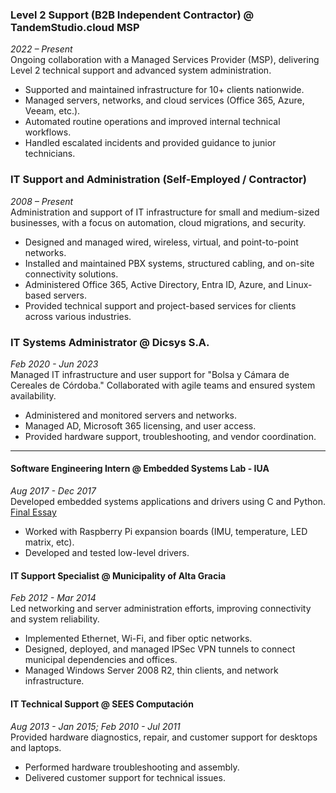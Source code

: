 ### Level 2 Support (B2B Independent Contractor) @ TandemStudio.cloud MSP  
*2022 – Present*  
Ongoing collaboration with a Managed Services Provider (MSP), delivering Level 2 technical support and advanced system administration.
- Supported and maintained infrastructure for 10+ clients nationwide.
- Managed servers, networks, and cloud services (Office 365, Azure, Veeam, etc.).
- Automated routine operations and improved internal technical workflows.
- Handled escalated incidents and provided guidance to junior technicians.

### IT Support and Administration (Self-Employed / Contractor)  
*2008 – Present*  
Administration and support of IT infrastructure for small and medium-sized businesses, with a focus on automation, cloud migrations, and security.
- Designed and managed wired, wireless, virtual, and point-to-point networks.
- Installed and maintained PBX systems, structured cabling, and on-site connectivity solutions.
- Administered Office 365, Active Directory, Entra ID, Azure, and Linux-based servers.
- Provided technical support and project-based services for clients across various industries.

### IT Systems Administrator @ Dicsys S.A.  
*Feb 2020 - Jun 2023*  
Managed IT infrastructure and user support for "Bolsa y Cámara de Cereales de Córdoba." Collaborated with agile teams and ensured system availability.  
- Administered and monitored servers and networks.  
- Managed AD, Microsoft 365 licensing, and user access.  
- Provided hardware support, troubleshooting, and vendor coordination.

---


#### Software Engineering Intern @ Embedded Systems Lab - IUA  
*Aug 2017 - Dec 2017*  
Developed embedded systems applications and drivers using C and Python.  [Final Essay](../assets/docs/informeLabSE.pdf)  
- Worked with Raspberry Pi expansion boards (IMU, temperature, LED matrix, etc).  
- Developed and tested low-level drivers.  

#### IT Support Specialist @ Municipality of Alta Gracia  
*Feb 2012 - Mar 2014*  
Led networking and server administration efforts, improving connectivity and system reliability.  
- Implemented Ethernet, Wi-Fi, and fiber optic networks.  
- Designed, deployed, and managed IPSec VPN tunnels to connect municipal dependencies and offices.  
- Managed Windows Server 2008 R2, thin clients, and network infrastructure.  

#### IT Technical Support @ SEES Computación  
*Aug 2013 - Jan 2015; Feb 2010 - Jul 2011*  
Provided hardware diagnostics, repair, and customer support for desktops and laptops.  
- Performed hardware troubleshooting and assembly.  
- Delivered customer support for technical issues.  

